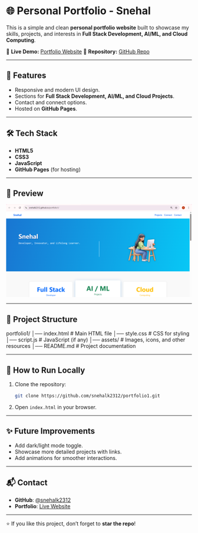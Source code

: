
# 🌐 Personal Portfolio - Snehal

This is a simple and clean **personal portfolio website** built to showcase my skills, projects, and interests in **Full Stack Development, AI/ML, and Cloud Computing**.  

🔗 **Live Demo:** [Portfolio Website](https://snehalk2312.github.io/portfolio1/)
📂 **Repository:** [GitHub Repo](https://github.com/snehalk2312/portfolio1.git)

---

## 🚀 Features
- Responsive and modern UI design.  
- Sections for **Full Stack Development, AI/ML, and Cloud Projects**.  
- Contact and connect options.  
- Hosted on **GitHub Pages**.  

---

## 🛠️ Tech Stack
- **HTML5**  
- **CSS3**  
- **JavaScript**  
- **GitHub Pages** (for hosting)  

---

## 📸 Preview
![Portfolio Preview](https://raw.githubusercontent.com/snehalk2312/portfolio1/main/preview.png.png)

---

## 📂 Project Structure

portfolio1/
│── index.html      # Main HTML file
│── style.css       # CSS for styling
│── script.js       # JavaScript (if any)
│── assets/         # Images, icons, and other resources
│── README.md       # Project documentation


---

## 🚀 How to Run Locally
1. Clone the repository:
   ```bash
   git clone https://github.com/snehalk2312/portfolio1.git


2. Open `index.html` in your browser.

---

## ✨ Future Improvements

* Add dark/light mode toggle.
* Showcase more detailed projects with links.
* Add animations for smoother interactions.

---


## 📬 Contact

* **GitHub**: [@snehalk2312](https://github.com/snehalk2312)
* **Portfolio**: [Live Website](https://snehalk2312.github.io/portfolio1/)

---

⭐ If you like this project, don’t forget to **star the repo**!
